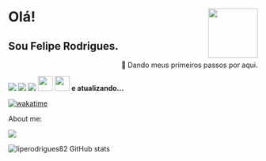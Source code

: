 # Olá! <img src="https://github.com/TheDudeThatCode/TheDudeThatCode/raw/master/Assets/headbang.gif"  align="right" width="100px">
## Sou Felipe Rodrigues.

<p align="right">👶 Dando meus primeiros passos por aqui.</p>


<img src="https://img.shields.io/badge/HTML5-E34F26?style=for-the-badge&logo=html5&logoColor=white"> <img src="https://img.shields.io/badge/CSS3-1572B6?style=for-the-badge&logo=css3&logoColor=white"> <img src="https://img.shields.io/badge/JavaScript-F7DF1E?style=for-the-badge&logo=javascript&logoColor=black">  <img src="https://github.com/TheDudeThatCode/TheDudeThatCode/raw/master/Assets/Rocket.gif" height="30px" width="30px"> <img src="https://cdn.iconscout.com/icon/free/png-256/java-60-1174953.png" height="30px" width="30px"> <strong>e atualizando...</strong>

[![wakatime](https://wakatime.com/badge/user/515e85db-36ae-423b-a38f-2aa1122f626f.svg)](https://wakatime.com/@515e85db-36ae-423b-a38f-2aa1122f626f)

About me:
<p><a href="https://www.linkedin.com/in/liperodrigues82" target="_blank"><img src="https://img.shields.io/badge/-LinkedIn-blue?style=flat-square&logo=Linkedin&logoColor=white&link=LINK_LINKEDIN"></a><p/>

![liperodrigues82 GitHub stats](https://github-readme-stats.vercel.app/api?username=liperodrigues82&show_icons=true&theme=dark)

